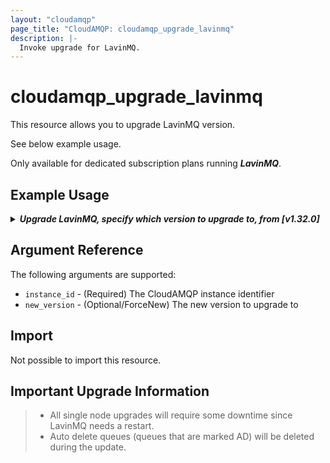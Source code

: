 ```yaml
---
layout: "cloudamqp"
page_title: "CloudAMQP: cloudamqp_upgrade_lavinmq"
description: |-
  Invoke upgrade for LavinMQ.
---
```


# cloudamqp_upgrade_lavinmq

This resource allows you to upgrade LavinMQ version. 

See below example usage.

Only available for dedicated subscription plans running ***LavinMQ***.

## Example Usage

<details>
  <summary>
    <b>
      <i>Upgrade LavinMQ, specify which version to upgrade to, from [v1.32.0]</i>
    </b>
  </summary>

Specify the version to upgrade to. List available upgradable versions, use
[CloudAMQP API available versions].

```hcl
resource "cloudamqp_instance" "instance" {
  name    = "lavinmq-version-upgrade-test"
  plan    = "lynx-1"
  region  = "amazon-web-services::us-west-1"
}

resource "cloudamqp_upgrade_lavinmq" "upgrade" {
  instance_id = cloudamqp_instance.instance.id
  new_version = "1.3.1"
}
```

</details>

## Argument Reference

The following arguments are supported:

* `instance_id` - (Required) The CloudAMQP instance identifier
* `new_version` - (Optional/ForceNew) The new version to upgrade to

## Import

Not possible to import this resource.

## Important Upgrade Information

> * All single node upgrades will require some downtime since LavinMQ needs a restart.
> * Auto delete queues (queues that are marked AD) will be deleted during the update.

[CloudAMQP API available versions]: https://docs.cloudamqp.com/cloudamqp_api.html#get-available-versions
[v1.32.0]: https://github.com/cloudamqp/terraform-provider-cloudamqp/releases/tag/v1.32.0
